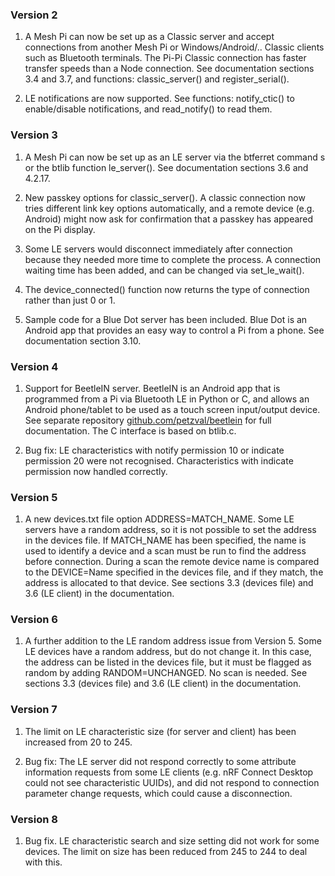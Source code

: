 ### Version 2

1. A Mesh Pi can now be set up as a Classic server and accept connections from another
Mesh Pi or Windows/Android/.. Classic clients such as Bluetooth terminals. The Pi-Pi Classic connection has faster
transfer speeds than a Node connection. See documentation sections 3.4 and 3.7, and
functions: classic\_server() and register\_serial().

2. LE notifications are now supported. See functions: notify\_ctic() to enable/disable notifications,
and read\_notify() to read them. 

### Version 3

1. A Mesh Pi can now be set up as an LE server via the btferret command s or the btlib function le_server().
See documentation sections 3.6 and 4.2.17.

2. New passkey options for classic_server(). A classic connection now tries different
link key options automatically, and a remote device (e.g. Android) might now ask for confirmation that a passkey
has appeared on the Pi display. 

3. Some LE servers would disconnect immediately after connection because they needed more time
to complete the process. A connection waiting time has been added, and can be changed via set\_le\_wait().

4. The device_connected() function now returns the type of connection rather than just 0 or 1.

5. Sample code for a Blue Dot server has been included. Blue Dot is an
Android app that provides an easy way to control a Pi from a phone. See documentation section 3.10.

### Version 4

1. Support for BeetleIN server. BeetleIN is an Android app that is programmed from a Pi via Bluetooth LE in
Python or C,
and allows an Android phone/tablet to be used as a touch screen input/output device. See separate repository
[github.com/petzval/beetlein](https://github.com/petzval/beetlein) for full documentation. The C interface is based on btlib.c.

2. Bug fix: LE characteristics with notify permission 10 or indicate permission 20 were not recognised.
Characteristics with indicate permission now handled correctly.
 
### Version 5

1. A new devices.txt file option ADDRESS=MATCH\_NAME. Some LE servers have a random address, so it is
not possible to set the address in the devices file. If MATCH\_NAME has been specified, the name is used
to identify a device and a scan must be run
to find the address before connection. During a scan the remote device name is compared to the DEVICE=Name specified in the
devices file, and if they match, the address is allocated to that device. See sections 3.3 (devices file) and 3.6 (LE client) in the documentation.

### Version 6

1. A further addition to the LE random address issue from Version 5. Some LE devices have a random address,
but do not change it. In this case, the address can be listed in the devices file, but it must be flagged as
random by adding RANDOM=UNCHANGED. No scan is needed. See sections 3.3 (devices file) and
3.6 (LE client) in the documentation.

### Version 7

1. The limit on LE characteristic size (for server and client) has been increased from 20 to 245.

2. Bug fix: The LE server did not respond correctly to some attribute information requests from some LE clients
(e.g. nRF Connect Desktop could not see characteristic UUIDs), and did not respond to connection parameter change requests,
which could cause a disconnection.

### Version 8

1. Bug fix. LE characteristic search and size setting did not work for some devices. The limit on size has been reduced
from 245 to 244 to deal with this. 
